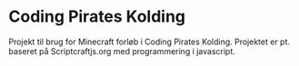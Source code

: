 # Coding Pirates Kolding
Projekt til brug for Minecraft forløb i Coding Pirates Kolding.
Projektet er pt. baseret på Scriptcraftjs.org med programmering i javascript.
